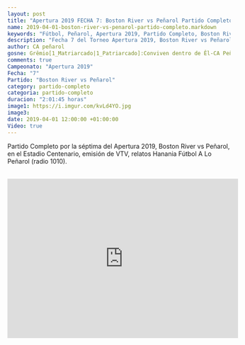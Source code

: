 ```yaml
---
layout: post
title: "Apertura 2019 FECHA 7: Boston River vs Peñarol Partido Completo"
name: 2019-04-01-boston-river-vs-penarol-partido-completo.markdown
keywords: "Fútbol, Peñarol, Apertura 2019, Partido Completo, Boston River vs Peñarol, Fecha 7, video"
description: "Fecha 7 del Torneo Apertura 2019, Boston River vs Peñarol, relatos de Hanania (Fútbol A Lo Peñarol x radio 1010 AM)"
author: CA peñarol
gosne: Grêmio[1_Matriarcado|1_Patriarcado]:Conviven dentro de Êl-CA Peñarol
comments: true
Campeonato: "Apertura 2019"
Fecha: "7"
Partido: "Boston River vs Peñarol"
category: partido-completo
categoria: partido-completo
duracion: "2:01:45 horas"
image1: https://i.imgur.com/kvLd4YO.jpg
image3:
date: 2019-04-01 12:00:00 +01:00:00
Video: true
---
```


Partido Completo por la séptima del Apertura 2019, Boston River vs Peñarol, en el Estadio Centenario, emisión de VTV, relatos Hanania Fútbol A Lo Peñarol (radio 1010).

<br>

<iframe width="521" height="360" src="https://www.youtube.com/embed/G8nwkhQm1o4" frameborder="0" allow="accelerometer; autoplay; encrypted-media; gyroscope; picture-in-picture" allowfullscreen></iframe>

<br>

<!--<span style="color:yellow;">grabado con - </span> <a href="http://ffmpeg.org"><img src="{{ site.url }}/images/ffmpeg.png" width="55" style="border:1px solid green;"></a>-->
